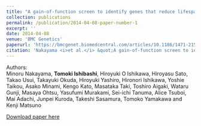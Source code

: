 ```yaml
---
title: "A gain-of-function screen to identify genes that reduce lifespan in the adult of *Drosophila melanogaster*"
collection: publications
permalink: /publication/2014-04-08-paper-number-1
excerpt: ''
date: 2014-04-08
venue: 'BMC Genetics'
paperurl: 'https://bmcgenet.biomedcentral.com/articles/10.1186/1471-2156-15-46'
citation: 'Nakayama <i>et al.</i> &quot;A gain-of-function screen to identify genes that reduce lifespan in the adult of <i>Drosophila melanogaster</i>.&quot; <i>BMC Genetics</i> 2014 <b>15</b>:46.'
---
```


Authors:  
Minoru Nakayama, **Tomoki Ishibashi**, Hiroyuki O Ishikawa, Hiroyasu Sato, Takao Usui, Takayuki Okuda, Hiroyuki Yashiro, Hironori Ishikawa, Yoshie Taikou, Asako Minami, Kengo Kato, Masataka Taki, Toshiro Aigaki, Wataru Gunji, Masaya Ohtsu, Yasufumi Murakami, Sei-ichi Tanuma, Alice Tsuboi, Mai Adachi, Junpei Kuroda, Takeshi Sasamura, Tomoko Yamakawa and Kenji Matsuno

[Download paper here](https://bmcgenet.biomedcentral.com/track/pdf/10.1186/1471-2156-15-46)
